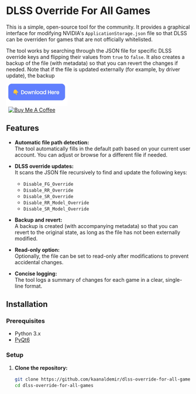 
# DLSS Override For All Games

This is a simple, open-source tool for the community. It provides a graphical interface for modifying NVIDIA's `ApplicationStorage.json` file so that DLSS can be overriden for games that are not officially whitelisted.

The tool works by searching through the JSON file for specific DLSS override keys and flipping their values from `true` to `false`. It also creates a backup of the file (with metadata) so that you can revert the changes if needed. Note that if the file is updated externally (for example, by driver update), the backup 

<a href="https://github.com/kaanaldemir/dlss-override-for-all-games/releases/latest/download/DLSS.Override%2B.exe" target="_blank">
  <img src="https://github.com/kaanaldemir/DLSS-Override-For-All-Games/blob/main/dl.png" alt="Download" height="60" width="167">
</a>
<br>
&thinsp;  <!-- A thin space -->
<a href="https://www.buymeacoffee.com/kaanaldemir" target="_blank">
  <img src="https://cdn.buymeacoffee.com/buttons/v2/default-yellow.png" alt="Buy Me A Coffee" height="45" width="167">
</a>




## Features

- **Automatic file path detection:**  
  The tool automatically fills in the default path based on your current user account. You can adjust or browse for a different file if needed.

- **DLSS override updates:**  
  It scans the JSON file recursively to find and update the following keys:
  - `Disable_FG_Override`
  - `Disable_RR_Override`
  - `Disable_SR_Override`
  - `Disable_RR_Model_Override`
  - `Disable_SR_Model_Override`

- **Backup and revert:**  
  A backup is created (with accompanying metadata) so that you can revert to the original state, as long as the file has not been externally modified.

- **Read-only option:**  
  Optionally, the file can be set to read-only after modifications to prevent accidental changes.

- **Concise logging:**  
  The tool logs a summary of changes for each game in a clear, single-line format.

## Installation

### Prerequisites

- Python 3.x
- [PyQt6](https://pypi.org/project/PyQt6/)

### Setup

1. **Clone the repository:**

   ```bash
   git clone https://github.com/kaanaldemir/dlss-override-for-all-games.git
   cd dlss-override-for-all-games
